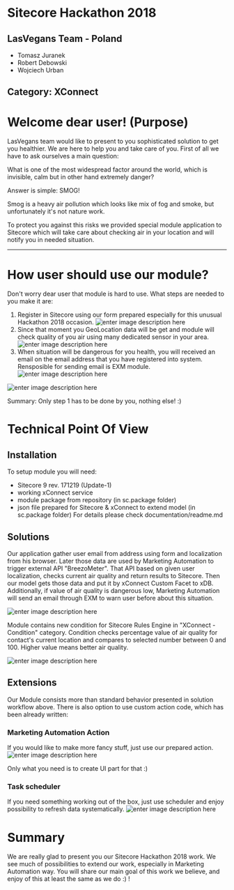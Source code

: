 ﻿# Sitecore Hackathon 2018

## LasVegans Team - Poland

 - Tomasz Juranek
 - Robert Debowski
 - Wojciech Urban

## Category: XConnect

# Welcome dear user! (Purpose) 

LasVegans team would like to present to you sophisticated solution to get you healthier. We are here to help you and take care of you. First of all we have to ask ourselves a main question:

What is one of the most widespread factor around the world, which is invisible, calm but in other hand extremely danger?

Answer is simple: SMOG!

Smog is a heavy air pollution which looks like mix of fog and smoke, but unfortunately it's not nature work.

To protect you against this risks we provided special module application to Sitecore which will take care about checking air in your location and will notify you in needed situation.

----------

# How user should use our module?

Don't worry dear user that module is hard to use. What steps are needed to you make it are:

1. Register in Sitecore using our form prepared especially for this unusual Hackathon 2018 occasion.
![enter image description here](https://github.com/Sitecore-Hackathon/2018-Las-Vegans/blob/ab04d8d33b4ebb2488e1541f85e18b6725cdb2df/documentation/images/register.jpg?raw=true)
2. Since that moment you GeoLocation data will be get and module will check quality of you air using many dedicated sensor in your area.
![enter image description here](https://raw.githubusercontent.com/Sitecore-Hackathon/2018-Las-Vegans/ab04d8d33b4ebb2488e1541f85e18b6725cdb2df/documentation/images/db.jpg)
4.  When situation will be dangerous for you health, you will received an email on the email address that you have registered into system. Rensposible for sending email is EXM module.
![enter image description here](https://raw.githubusercontent.com/Sitecore-Hackathon/2018-Las-Vegans/ab04d8d33b4ebb2488e1541f85e18b6725cdb2df/documentation/images/exm.jpg)

![enter image description here](https://raw.githubusercontent.com/Sitecore-Hackathon/2018-Las-Vegans/ab04d8d33b4ebb2488e1541f85e18b6725cdb2df/documentation/images/email.jpg)

Summary: Only step 1 has to be done by you, nothing else! :)

# Technical Point Of View

## Installation

To setup module you will need:
- Sitecore 9 rev. 171219 (Update-1)
- working xConnect service
- module package from repository (in sc.package folder)
- json file prepared for Sitecore & xConnect to extend model (in sc.package folder)
For details please check documentation/readme.md

## Solutions
Our application gather user email from address using form and localization from his browser. Later those data are used by Marketing Automation to trigger external API "BreezoMeter". That API based on given user localization, checks current air quality and return results to Sitecore. Then our model gets those data and put it by xConnect Custom Facet to xDB. Additionally, if value of air quality is dangerous low, Marketing Automation will send an email through EXM to warn user before about this situation.

![enter image description here](https://github.com/Sitecore-Hackathon/2018-Las-Vegans/blob/master/documentation/images/marketing_automation.png?raw=true)

Module contains new condition for Sitecore Rules Engine in "XConnect - Condition" category. 
Condition checks percentage value of air quality for contact's current location and compares to selected number between 0 and 100. Higher value means better air quality.  

![enter image description here](https://github.com/Sitecore-Hackathon/2018-Las-Vegans/blob/master/documentation/images/rule.jpg?raw=true)

## Extensions
Our Module consists more than standard behavior presented in solution workflow above. There is also option to use custom action code, which has been already written:

### Marketing Automation Action
If you would like to make more fancy stuff, just use our prepared action.
![enter image description here](https://github.com/Sitecore-Hackathon/2018-Las-Vegans/blob/master/documentation/images/marketing_action.png?raw=true)

Only what you need is to create UI part for that :)

### Task scheduler
If you need something working out of the box, just use scheduler and enjoy possibility to refresh data systematically.
![enter image description here](https://github.com/Sitecore-Hackathon/2018-Las-Vegans/blob/master/documentation/images/tasks.jpg?raw=true)

# Summary

We are really glad to present you our Sitecore Hackathon 2018 work. We see much of possibilities to extend our work, especially in Marketing Automation way. You will share our main goal of this work we believe, and enjoy of this at least the same as we do :) !
